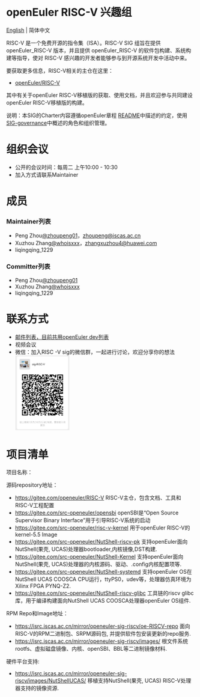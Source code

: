 # openEuler RISC-V 兴趣组
[English](./sig-template.md) | 简体中文

RISC-V 是一个免费开源的指令集（ISA）。RISC-V SIG 组旨在提供 openEuler_RISC-V 版本，并且提供 openEuler_RISC-V 的软件包构建、系统构建等指导，使对 RISC-V 感兴趣的开发者能够参与到开源系统开发中活动中来。

要获取更多信息，RISC-V相关的主仓在这里：
- [openEuler/RISC-V](https://gitee.com/openeuler/RISC-V) 

其中有关于openEuler RISC-V移植版的获取、使用文档，并且欢迎参与共同建设openEuler RISC-V移植版的构建。

说明：本SIG的Charter内容遵循openEuler章程 [README](/zh/governance/README.md)中描述的约定，使用[SIG-governance](/zh/technical-committee/governance/SIG-governance.md)中概述的角色和组织管理。
# 组织会议
- 公开的会议时间：每周二 上午10:00 - 10:30
- 加入方式请联系Maintainer 
# 成员

### Maintainer列表

- Peng Zhou[@zhoupeng01](https://gitee.com/zhoupeng01)，zhoupeng@iscas.ac.cn
- Xuzhou Zhang[@whoisxxx](https://gitee.com/whoisxxx)，zhangxuzhou4@huawei.com
- liqingqing_1229


### Committer列表

- Peng Zhou[@zhoupeng01](https://gitee.com/zhoupeng01)
- Xuzhou Zhang[@whoisxxx](https://gitee.com/whoisxxx)
- liqingqing_1229

# 联系方式

- [邮件列表，目前共用openEuler dev列表](dev@openeuler.org)
- 视频会议
- 微信：加入RISC -V sig的微信群，一起进行讨论，欢迎分享你的想法         
    <img src="./sig-RISC-V-WeChatGroup.jpg" width="30%" height="30%">


# 项目清单

项目名称：

源码repository地址：

- https://gitee.com/openeuler/RISC-V   RISC-V主仓，包含文档、工具和RISC-V工程配置
- https://gitee.com/src-openeuler/opensbi  openSBI是“Open Source Supervisor Binary Interface”用于引导RISC-V系统的启动
- https://gitee.com/src-openeuler/risc-v-kernel 用于openEuler RISC-V的kernel-5.5 Image 
- https://gitee.com/src-openeuler/NutShell-riscv-pk 支持openEuler面向NutShell(果壳, UCAS)处理器bootloader,内核镜像,DST构建.
- https://gitee.com/src-openeuler/NutShell-Kernel 支持openEuler面向NutShell(果壳, UCAS)处理器的内核源码、驱动、.config内核配置项等.
- https://gitee.com/src-openeuler/NutShell-systemd 支持openEuler OS在NutShell UCAS COOSCA CPU运行，ttyPS0，udev等，处理器仿真环境为Xilinx FPGA PYNQ-Z2.
- https://gitee.com/src-openeuler/NutShell-riscv-glibc 工具链的riscv glibc库，用于编译构建面向NutShell UCAS COOSCA处理器openEuler OS组件.

RPM Repo和Image地址：

- https://isrc.iscas.ac.cn/mirror/openeuler-sig-riscv/oe-RISCV-repo 面向RISC-V的RPM二进制包、SRPM源码包, 并提供软件包安装更新的repo服务.
- https://isrc.iscas.ac.cn/mirror/openeuler-sig-riscv/images/ 根文件系统rootfs、虚拟磁盘镜像、内核、openSBI、BBL等二进制镜像材料.

硬件平台支持:

- https://isrc.iscas.ac.cn/mirror/openeuler-sig-riscv/images/NutShellUCAS/ 移植支持NutShell(果壳, UCAS) RISC-V处理器支持的镜像资源.
